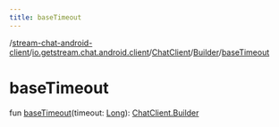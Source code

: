 ```yaml
---
title: baseTimeout
---
```

/[stream-chat-android-client](../../../index.md)/[io.getstream.chat.android.client](../../index.md)/[ChatClient](../index.md)/[Builder](index.md)/[baseTimeout](baseTimeout.md)  
  
  
  
# baseTimeout  
fun [baseTimeout](baseTimeout.md)(timeout: [Long](https://kotlinlang.org/api/latest/jvm/stdlib/kotlin/-long/index.html)): [ChatClient.Builder](index.md)
